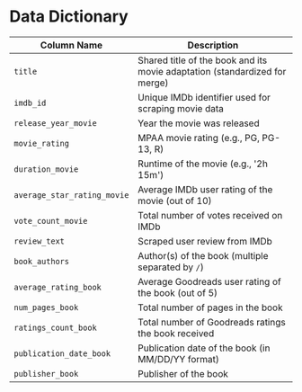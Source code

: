 # Data Dictionary
| Column Name               | Description                                                                 |
|---------------------------|-----------------------------------------------------------------------------|
| `title`                   | Shared title of the book and its movie adaptation (standardized for merge) |
| `imdb_id`                 | Unique IMDb identifier used for scraping movie data                        |
| `release_year_movie`      | Year the movie was released                                                 |
| `movie_rating`            | MPAA movie rating (e.g., PG, PG-13, R)                                      |
| `duration_movie`          | Runtime of the movie (e.g., '2h 15m')                                       |
| `average_star_rating_movie` | Average IMDb user rating of the movie (out of 10)                         |
| `vote_count_movie`        | Total number of votes received on IMDb                                      |
| `review_text`             | Scraped user review from IMDb                                               |
| `book_authors`            | Author(s) of the book (multiple separated by `/`)                           |
| `average_rating_book`     | Average Goodreads user rating of the book (out of 5)                        |
| `num_pages_book`          | Total number of pages in the book                                           |
| `ratings_count_book`      | Total number of Goodreads ratings the book received                         |
| `publication_date_book`   | Publication date of the book (in MM/DD/YY format)                           |
| `publisher_book`          | Publisher of the book                                                       |
